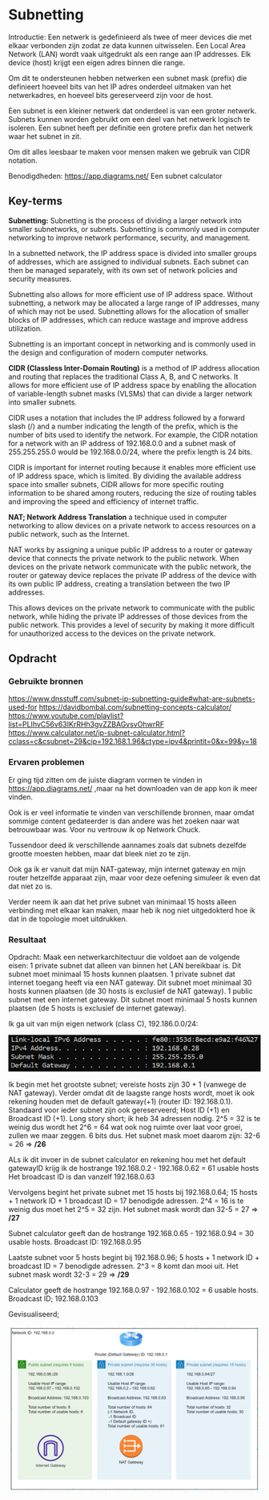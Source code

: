 # Subnetting

Introductie:
Een netwerk is gedefinieerd als twee of meer devices die met elkaar verbonden zijn zodat ze data kunnen uitwisselen. Een Local Area Network (LAN) wordt vaak uitgedrukt als een range aan IP addresses. Elk device (host) krijgt een eigen adres binnen die range.

Om dit te ondersteunen hebben netwerken een subnet mask (prefix) die definieert hoeveel bits van het IP adres onderdeel uitmaken van het netwerkadres, en hoeveel bits gereserveerd zijn voor de host.

Een subnet is een kleiner netwerk dat onderdeel is van een groter netwerk. Subnets kunnen worden gebruikt om een deel van het netwerk logisch te isoleren. Een subnet heeft per definitie een grotere prefix dan het netwerk waar het subnet in zit.

Om dit alles leesbaar te maken voor mensen maken we gebruik van CIDR notation.

Benodigdheden:
https://app.diagrams.net/
Een subnet calculator

## Key-terms

**Subnetting:** Subnetting is the process of dividing a larger network into smaller subnetworks, or subnets. Subnetting is commonly used in computer networking to improve network performance, security, and management.

In a subnetted network, the IP address space is divided into smaller groups of addresses, which are assigned to individual subnets. Each subnet can then be managed separately, with its own set of network policies and security measures.

Subnetting also allows for more efficient use of IP address space. Without subnetting, a network may be allocated a large range of IP addresses, many of which may not be used. Subnetting allows for the allocation of smaller blocks of IP addresses, which can reduce wastage and improve address utilization.

Subnetting is an important concept in networking and is commonly used in the design and configuration of modern computer networks.

**CIDR (Classless Inter-Domain Routing)** is a method of IP address allocation and routing that replaces the traditional Class A, B, and C networks. It allows for more efficient use of IP address space by enabling the allocation of variable-length subnet masks (VLSMs) that can divide a larger network into smaller subnets.

CIDR uses a notation that includes the IP address followed by a forward slash (/) and a number indicating the length of the prefix, which is the number of bits used to identify the network. For example, the CIDR notation for a network with an IP address of 192.168.0.0 and a subnet mask of 255.255.255.0 would be 192.168.0.0/24, where the prefix length is 24 bits.

CIDR is important for internet routing because it enables more efficient use of IP address space, which is limited. By dividing the available address space into smaller subnets, CIDR allows for more specific routing information to be shared among routers, reducing the size of routing tables and improving the speed and efficiency of internet traffic.

**NAT; Network Address Translation** a technique used in computer networking to allow devices on a private network to access resources on a public network, such as the Internet.

NAT works by assigning a unique public IP address to a router or gateway device that connects the private network to the public network. When devices on the private network communicate with the public network, the router or gateway device replaces the private IP address of the device with its own public IP address, creating a translation between the two IP addresses.

This allows devices on the private network to communicate with the public network, while hiding the private IP addresses of those devices from the public network. This provides a level of security by making it more difficult for unauthorized access to the devices on the private network.

## Opdracht
### Gebruikte bronnen
https://www.dnsstuff.com/subnet-ip-subnetting-guide#what-are-subnets-used-for
https://davidbombal.com/subnetting-concepts-calculator/
https://www.youtube.com/playlist?list=PLIhvC56v63IKrRHh3gvZZBAGvsvOhwrRF
https://www.calculator.net/ip-subnet-calculator.html?cclass=c&csubnet=29&cip=192.168.1.96&ctype=ipv4&printit=0&x=99&y=18


### Ervaren problemen

Er ging tijd zitten om de juiste diagram vormen te vinden in https://app.diagrams.net/ ,maar na het downloaden van de app kon ik meer vinden.

Ook is er veel informatie te vinden van verschillende bronnen, maar omdat sommige content gedateerder is dan andere was het zoeken naar wat betrouwbaar was. Voor nu vertrouw ik op Network Chuck.

Tussendoor deed ik verschillende aannames zoals dat subnets dezelfde grootte moesten hebben, maar dat bleek niet zo te zijn. 

Ook ga ik er vanuit dat mijn NAT-gateway, mijn internet gateway en mijn router hetzelfde apparaat zijn, maar voor deze oefening simuleer ik even dat dat niet zo is. 

Verder neem ik aan dat het prive subnet van minimaal 15 hosts alleen verbinding met elkaar kan maken, maar heb ik nog niet uitgedokterd hoe ik dat in de topologie moet uitdrukken.

### Resultaat

Opdracht:
Maak een netwerkarchitectuur die voldoet aan de volgende eisen:
1 private subnet dat alleen van binnen het LAN bereikbaar is. Dit subnet moet minimaal 15 hosts kunnen plaatsen.
1 private subnet dat internet toegang heeft via een NAT gateway. Dit subnet moet minimaal 30 hosts kunnen plaatsen (de 30 hosts is exclusief de NAT gateway).
1 public subnet met een internet gateway. Dit subnet moet minimaal 5 hosts kunnen plaatsen (de 5 hosts is exclusief de internet gateway).

Ik ga uit van mijn eigen network (class C), 192.186.0.0/24:

![Alt text](../00_includes/Week2/NTW06ipconfig.PNG)

Ik begin met het grootste subnet; vereiste hosts zijn 30 + 1 (vanwege de NAT gateway). Verder omdat dit de laagste range hosts wordt, moet ik ook rekening houden met de default gateway(+1) (router ID: 192.168.0.1). Standaard voor ieder subnet zijn ook gereserveerd; Host ID (+1) en Broadcast ID (+1). Long story short; ik heb 34 adressen nodig. 2^5 = 32 is te weinig dus wordt het 2^6 = 64 wat ook nog ruimte over laat voor groei, zullen we maar zeggen. 6 bits dus. Het subnet mask moet daarom zijn: 32-6 = 26 => **/26**

ALs ik dit invoer in de subnet calculator en rekening hou met het default gatewayID krijg ik de hostrange 192.168.0.2 - 192.168.0.62 = 61 usable hosts Het broadcast ID is dan vanzelf 192.168.0.63

Vervolgens begint het private subnet met 15 hosts bij 192.168.0.64; 15 hosts + 1 network ID + 1 broadcast ID = 17 benodigde adressen. 2^4 = 16 is te weinig dus moet het 2^5 = 32 zijn. Het subnet mask wordt dan 32-5 = 27 => **/27**

Subnet calculator geeft dan de hostrange 192.168.0.65 - 192.168.0.94 = 30 usable hosts. Broadcast ID: 192.168.0.95

Laatste subnet voor 5 hosts begint bij 192.168.0.96; 5 hosts + 1 network ID + broadcast ID = 7 benodigde adressen. 2^3 = 8 komt dan mooi uit. Het subnet mask wordt 32-3 = 29 => **/29**

Calculator geeft de hostrange 192.168.0.97 - 192.168.0.102 = 6 usable hosts. Broadcast ID; 192.168.0.103

Gevisualiseerd;

![Alt text](../00_includes/Week2/NTW06subnetfinal.PNG)






